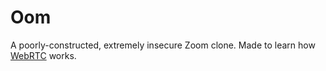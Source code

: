 # Oom

A poorly-constructed, extremely insecure Zoom clone. Made to learn how [WebRTC](https://webrtc.org/) works.
